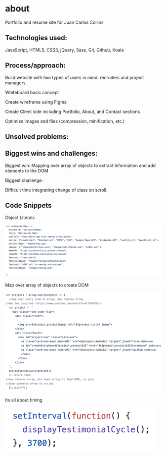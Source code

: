 # about
Portfolio and resume site for Juan Carlos Collins


## Technologies used:

JavaScript, HTML5, CSS3, jQuery, Sass, Git, Github, Koala

## Process/approach:

Build website with two types of users in mind: recruiters and project managers.

Whiteboard basic concept

Create wireframe using Figma

Create Client side including Portfolio, About, and Contact sections

Optimize images and files (compression, minification, etc.)



## Unsolved problems:


## Biggest wins and challenges:

Biggest win:  Mapping over array of objects to extract information and add elements to the DOM

Biggest challenge: 

Difficult time integrating change of class on scroll.


## Code Snippets

Object Literals

![image of code, Object Literals](images/objectLiteral.png "Object Literals")

Map over array of objects to create DOM 

![image of code, mapping over arrays](images/createDOMmap.png "Map over array of objects to create DOM")

Its all about timing

![image of code, set interval](images/setInterval.png "Change testimonials on a timer")

